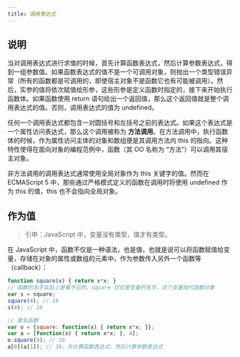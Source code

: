 ```yaml
---
title: 调用表达式
---
```


## 说明

当对调用表达式进行求值的时候，首先计算函数表达式，然后计算参数表达式，得到一组参数值。如果函数表达式的值不是一个可调用对象，则抛出一个类型错误异常（所有的函数都是可调用的，即使宿主对象不是函数它也有可能被调用）。然后，实参的值将依次赋值给形参，这些形参是定义函数时指定的，接下来开始执行函数体。如果函数使用 return 语句给出一个返回值，那么这个返回值就是整个调用表达式的值。否则，调用表达式的值为 undefined。

任何一个调用表达式都包含一对圆括号和左括号之前的表达式。如果这个表达式是一个属性访问表达式，那么这个调用被称为 **方法调用**。在方法调用中，执行函数体的时候，作为属性访问主体的对象和数组便是其调用方法内 this 的指向。这种特性使得在面向对象的编程范例中，函数（其 OO 名称为 “方法”）可以调用其宿主对象。

非方法调用的调用表达式通常使用全局对象作为 this 关键字的值。然而在 ECMAScript 5 中，那些通过严格模式定义的函数在调用时将使用 undefined 作为 this 的值，this 也不会指向全局对象。



## 作为值

> 引申：JavaScript 中，变量没有类型，值才有类型。

在 JavaScript 中，函数不仅是一种语法，也是值，也就是说可以将函数赋值给变量，存储在对象的属性或数组的元素中，作为参数传入另外一个函数等（callback）：

```js
function square(x) { return x*x; }
// 函数的名字实际上是看不见的，square 仅仅是变量的名字，这个变量指代函数对象
var s = square;
square(4); // 16
s(4); // 16

// 匿名函数
var o = {square: function(x) { return x*x; }}; 
var a = [function(x) { return x*x; }, 4];
o.square(4); // 16
a[0](a[1]); // 16，先计算函数表达式，然后计算参数表达式
```



